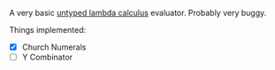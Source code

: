 A very basic [untyped lambda calculus](https://en.wikipedia.org/wiki/Lambda_calculus) evaluator. Probably very buggy.

Things implemented:

- [x] Church Numerals
- [ ] Y Combinator
